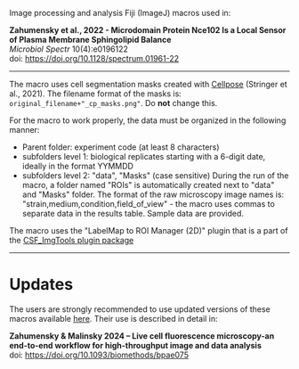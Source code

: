 Image processing and analysis Fiji (ImageJ) macros used in:

**Zahumensky et al., 2022 - Microdomain Protein Nce102 Is a Local Sensor of Plasma Membrane Sphingolipid Balance**\
*Microbiol Spectr* 10(4):e0196122\
doi: https://doi.org/10.1128/spectrum.01961-22

---

The macro uses cell segmentation masks created with [Cellpose](https://www.cellpose.org/) (Stringer et al., 2021). The filename format of the masks is: `original_filename+"_cp_masks.png"`. Do **not** change this.

For the macro to work properly, the data must be organized in the following manner:
- Parent folder: experiment code (at least 8 characters)
- subfolders level 1: biological replicates starting with a 6-digit date, ideally in the format YYMMDD
- subfolders level 2: "data", "Masks" (case sensitive)
During the run of the macro, a folder named "ROIs" is automatically created next to "data" and "Masks" folder.
The format of the raw microscopy image names is: "strain,medium,condition,field_of_view" - the macro uses commas to separate data in the results table.
Sample data are provided.

The macro uses the "LabelMap to ROI Manager (2D)" plugin that is a part of the [CSF_ImgTools plugin package](https://sites.imagej.net/SCF-MPI-CBG/)

---

# Updates
The users are strongly recommended to use updated versions of these macros available [here](https://github.com/jakubzahumensky/microscopy_analysis).
Their use is described in detail in:

**Zahumensky & Malinsky 2024 – Live cell fluorescence microscopy-an end-to-end workflow for high-throughput image and data analysis**\
doi: https://doi.org/10.1093/biomethods/bpae075
